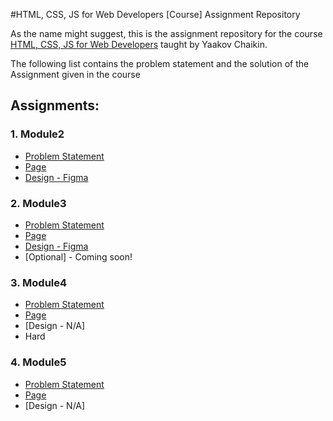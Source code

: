 #HTML, CSS, JS for Web Developers [Course] Assignment Repository

As the name might suggest, this is the assignment repository for the course [HTML, CSS, JS for Web Developers](https://www.coursera.org/learn/html-css-javascript-for-web-developers) taught by Yaakov Chaikin.

The following list contains the problem statement and the solution of the Assignment given in the course

## Assignments:
  ### 1. Module2
   - [Problem Statement](https://github.com/jhu-ep-coursera/fullstack-course4/blob/master/assignments/assignment2/Assignment-2.md)
   - [Page](https://frootyegg.github.io/Coursera-HTML-CSS-JS/module2Soln/)
   - [Design - Figma](https://www.figma.com/file/Q7bg9f63fzKHQHbo7QpLti/Coursera-HTML-CSS-JS-COURSE?node-id=0%3A1)
  
  ### 2. Module3
   - [Problem Statement](https://github.com/jhu-ep-coursera/fullstack-course4/blob/master/assignments/assignment3/Assignment-3.md)
   - [Page](https://frootyegg.github.io/Coursera-HTML-CSS-JS/module3Soln/)
   - [Design - Figma](https://www.figma.com/file/Q7bg9f63fzKHQHbo7QpLti/Coursera--HTML-CSS-JS-COURSE?node-id=47%3A2)
   - [Optional] - Coming soon!

  ### 3. Module4
   - [Problem Statement](https://github.com/jhu-ep-coursera/fullstack-course4/blob/master/assignments/assignment4/Assignment-4.md)
   - [Page](https://frootyegg.github.io/Coursera-HTML-CSS-JS/module4Sol%20-%20Hard/)
   - [Design - N/A]
   - Hard
   
  ### 4. Module5
   - [Problem Statement](https://github.com/jhu-ep-coursera/fullstack-course4/blob/master/assignments/assignment5/Assignment-5.md)
   - [Page](https://frootyegg.github.io/Coursera-HTML-CSS-JS/module5Sol/)
   - [Design - N/A]
   
